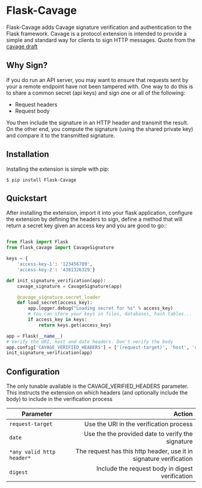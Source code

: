 Flask-Cavage
=======================================

Flask-Cavage adds Cavage signature verification and authentication to the
Flask framework. Cavage is a protocol extension is intended to provide a 
simple and standard way for clients to sign HTTP messages. 
Quote from the [cavage draft](https://tools.ietf.org/html/draft-cavage-http-signatures-03)

Why Sign?
-----------
If you do run an API server, you may want to ensure that requests sent by your a
remote endpoint have not been tampered with. One way to do this is to share a common secret 
(api keys) and sign one or all of the following:

* Request headers
* Request body

You then include the signature in an HTTP header and transmit the result. On the other end,
you compute the signature (using the shared private key) and compare it to the transmitted signature.

Installation
------------
Installing the extension is simple with pip:

    $ pip install Flask-Cavage


Quickstart
----------

After installing the extension, import it into your flask application, 
configure the extension by defining the headers to sign, define a method
that will return a secret key given an access key and you are good to go::

```python

from flask import Flask
from flask_cavage import CavageSignature

keys = {
    'access-key-1': '123456789',
    'access-key-2': '4381326329'}

def init_signature_verification(app):
    cavage_signature = CavageSignature(app)

    @cavage_signature.secret_loader
    def load_secret(access_key):
        app.logger.debug("Loading secret for %s" % access_key)
        # You can store your keys in files, databases, hash tables...
        if access_key in keys:
            return keys.get(access_key)

app = Flask(__name__)
# Verify the URI, host and date headers. Don't verify the body
app.config['CAVAGE_VERIFIED_HEADERS'] = ['(request-target)', 'host', 'date'])
init_signature_verification(app)
```

Configuration
-------------

The only tunable available is the CAVAGE_VERIFIED_HEADERS parameter. This instructs
the extension on which headers (and optionally include the body) to include in the verification
process

| Parameter                      |  Action                                                                |
| ------------------------------ |----------------------------------------------------------------------:|
`request-target`                 |    Use the URI in the verification process
`date`                           |     Use the the provided date to verify the signature
`*any valid http header*`        |    The request has this http header, use it in signature verification
`digest`                         |   Include the request body in digest verification


